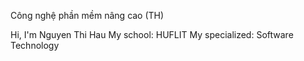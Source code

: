 Công nghệ phần mềm nâng cao (TH)

Hi, I'm Nguyen Thi Hau
My school: HUFLIT
My specialized: Software Technology
